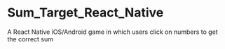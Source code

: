 # Sum_Target_React_Native
A React Native iOS/Android game in which users click on numbers to get the correct sum
